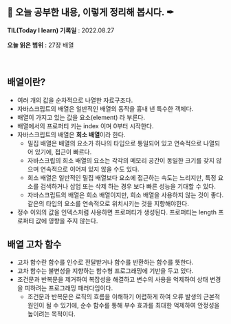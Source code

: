 ## 📕 오늘 공부한 내용, 이렇게 정리해 봅시다. ✒

**TIL(Today I learn) 기록일** : 2022.08.27

**오늘 읽은 범위** : 27장 배열

</br>


## 배열이란?

- 여러 개의 값을 순차적으로 나열한 자료구조다.
- 자바스크립트의 배열은 일반적인 배열의 동작을 흉내 낸 특수한 객체다.
- 배열이 가지고 있는 값을 요소(element) 라 부른다.
- 배열에서의 프로퍼티 키는 index 이며 0부터 시작한다.
- 자바스크립트의 배열은 **희소 배열**이라 한다.
    - 밀집 배열은 배열의 요소가 하나의 타입으로 통일되어 있고 연속적으로 나열되어 있기에, 접근이 빠르다.
    - 자바스크립의 희소 배열의 요소는 각각의 메모리 공간이 동일한 크기를 갖지 않으며 연속적으로 이어져 있지 않을 수도 있다.
    - 희소 배열은 일반적인 밀집 배열보다 요소에 접근하는 속도는 느리지만, 특정 요소를 검색하거나 삽업 또는 삭제 하는 경우 보다 빠른 성능을 기대할 수 있다.
    - 자바스크립트의 배열은 희소 배열이지만, 희소 배열을 사용하지 않는 것이 좋다. 같은의 타입의 요소를 연속적으로 위치시키는 것을 지향해야한다.
- 정수 이외의 값을 인덱스처럼 사용하면 프로퍼티가 생성된다. 프로퍼티는 length 프로퍼티 값에 영향을 주지 않는다.

## 배열 고차 함수

- 고차 함수란 함수를 인수로 전달받거나 함수를 반환하는 함수를 뜻한다.
- 고차 함수는 불변성을 지향하는 함수형 프로그래밍에 기반을 두고 있다.
- 조건문과 반복문을 제거하여 복잡성을 해결하고 변수의 사용을 억제하여 상태 변경을 피하려는 프로그래밍 패러다임이다.
    - 조건문과 반복문은 로직의 흐름을 이해하기 어렵하게 하여 오류 발생의 근본적 원인이 될 수 있기에, 순수 함수를 통해 부수 효과를 최대한 억제하여 안정성을 높이려는 목적이다.
